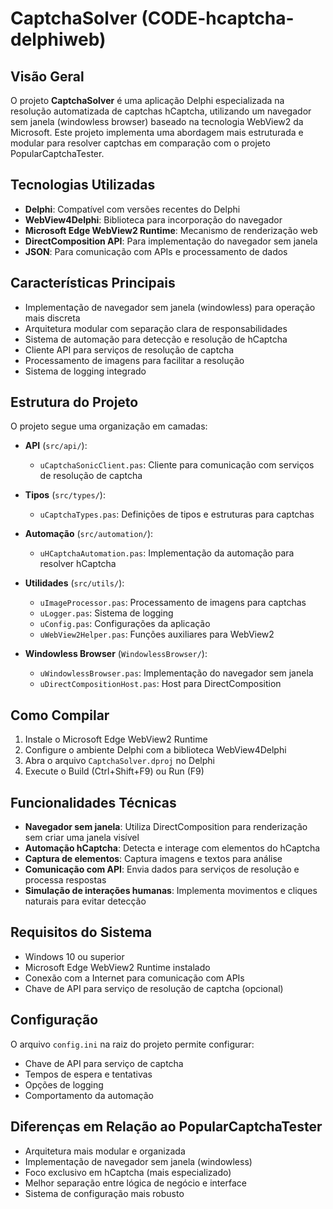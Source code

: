 # CaptchaSolver (CODE-hcaptcha-delphiweb)

## Visão Geral
O projeto **CaptchaSolver** é uma aplicação Delphi especializada na resolução automatizada de captchas hCaptcha, utilizando um navegador sem janela (windowless browser) baseado na tecnologia WebView2 da Microsoft. Este projeto implementa uma abordagem mais estruturada e modular para resolver captchas em comparação com o projeto PopularCaptchaTester.

## Tecnologias Utilizadas
- **Delphi**: Compatível com versões recentes do Delphi
- **WebView4Delphi**: Biblioteca para incorporação do navegador
- **Microsoft Edge WebView2 Runtime**: Mecanismo de renderização web
- **DirectComposition API**: Para implementação do navegador sem janela
- **JSON**: Para comunicação com APIs e processamento de dados

## Características Principais
- Implementação de navegador sem janela (windowless) para operação mais discreta
- Arquitetura modular com separação clara de responsabilidades
- Sistema de automação para detecção e resolução de hCaptcha
- Cliente API para serviços de resolução de captcha
- Processamento de imagens para facilitar a resolução
- Sistema de logging integrado

## Estrutura do Projeto
O projeto segue uma organização em camadas:

- **API** (`src/api/`):
  - `uCaptchaSonicClient.pas`: Cliente para comunicação com serviços de resolução de captcha

- **Tipos** (`src/types/`):
  - `uCaptchaTypes.pas`: Definições de tipos e estruturas para captchas

- **Automação** (`src/automation/`):
  - `uHCaptchaAutomation.pas`: Implementação da automação para resolver hCaptcha

- **Utilidades** (`src/utils/`):
  - `uImageProcessor.pas`: Processamento de imagens para captchas
  - `uLogger.pas`: Sistema de logging
  - `uConfig.pas`: Configurações da aplicação
  - `uWebView2Helper.pas`: Funções auxiliares para WebView2

- **Windowless Browser** (`WindowlessBrowser/`):
  - `uWindowlessBrowser.pas`: Implementação do navegador sem janela
  - `uDirectCompositionHost.pas`: Host para DirectComposition

## Como Compilar
1. Instale o Microsoft Edge WebView2 Runtime
2. Configure o ambiente Delphi com a biblioteca WebView4Delphi
3. Abra o arquivo `CaptchaSolver.dproj` no Delphi
4. Execute o Build (Ctrl+Shift+F9) ou Run (F9)

## Funcionalidades Técnicas
- **Navegador sem janela**: Utiliza DirectComposition para renderização sem criar uma janela visível
- **Automação hCaptcha**: Detecta e interage com elementos do hCaptcha
- **Captura de elementos**: Captura imagens e textos para análise
- **Comunicação com API**: Envia dados para serviços de resolução e processa respostas
- **Simulação de interações humanas**: Implementa movimentos e cliques naturais para evitar detecção

## Requisitos do Sistema
- Windows 10 ou superior
- Microsoft Edge WebView2 Runtime instalado
- Conexão com a Internet para comunicação com APIs
- Chave de API para serviço de resolução de captcha (opcional)

## Configuração
O arquivo `config.ini` na raiz do projeto permite configurar:
- Chave de API para serviço de captcha
- Tempos de espera e tentativas
- Opções de logging
- Comportamento da automação

## Diferenças em Relação ao PopularCaptchaTester
- Arquitetura mais modular e organizada
- Implementação de navegador sem janela (windowless)
- Foco exclusivo em hCaptcha (mais especializado)
- Melhor separação entre lógica de negócio e interface
- Sistema de configuração mais robusto 